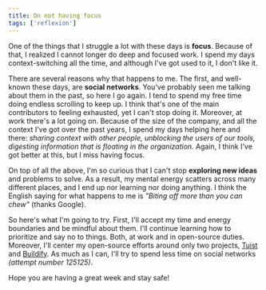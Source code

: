 ```yaml
---
title: On not having focus
tags: ['reflexion']
---
```


One of the things that I struggle a lot with these days is **focus**.
Because of that,
I realized I cannot longer do deep and focused work.
I spend my days context-switching all the time,
and although I've got used to it,
I don't like it.

There are several reasons why that happens to me.
The first,
and well-known these days,
are **social networks**.
You've probably seen me talking about them in the past,
so here I go again.
I tend to spend my free time doing endless scrolling to keep up.
I think that's one of the main contributors to feeling exhausted,
yet I can't stop doing it.
Moreover,
at work there's a lot going on.
Because of the size of the company,
and all the context I've got over the past years,
I spend my days helping here and there:
_sharing context with other people,
unblocking the users of our tools,
digesting information that is floating in the organization._
Again,
I think I've got better at this,
but I miss having focus.

On top of all the above,
I'm so curious that I can't stop **exploring new ideas** and problems to solve.
As a result,
my mental energy scatters across many different places,
and I end up nor learning nor doing anything.
I think the English saying for what happens to me is _"Biting off more than you can chew"_ (thanks Google).

So here's what I'm going to try.
First,
I'll accept my time and energy boundaries and be mindful about them.
I'll continue learning how to prioritize and say no to things.
Both, at work and in open-source duties.
Moreover,
I'll center my open-source efforts around only two projects,
[Tuist](https://tuist.io) and [Buildify](https://buildify.com).
As much as I can, I'll try to spend less time on social networks _(attempt number 125125)_.

Hope you are having a great week and stay safe!
